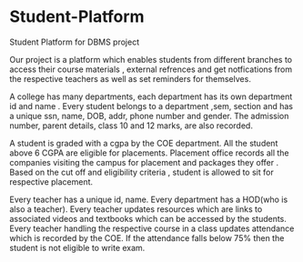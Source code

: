 # Student-Platform
Student Platform for DBMS project

Our project is a platform which enables students from different branches to access their course materials , external refrences and get  notfications from the respective teachers as well as set reminders for themselves. 

A college has many departments, each department has its own department id and name . Every student belongs to a department ,sem, section and has a unique ssn, name, DOB, addr, phone number and gender. The admission number, parent details, class 10 and 12 marks, are also recorded.

A student is graded with a cgpa by the COE department. All the student above 6 CGPA are eligible for placements. Placement office records all the companies visiting the campus for placement and packages they offer . Based on the cut off  and eligibility criteria , student is allowed to sit for respective placement.

Every teacher has a unique id, name. Every department has a HOD(who is also a teacher). Every teacher updates resources which are links to associated videos and textbooks which can be accessed by the students. Every teacher handling the respective course in a class updates attendance which is recorded by the COE. If the attendance falls below 75% then the student is not eligible to write exam.

